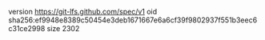 version https://git-lfs.github.com/spec/v1
oid sha256:ef9948e8389c50454e3deb1671667e6a6cf39f9802937f551b3eec6c31ce2998
size 2302
